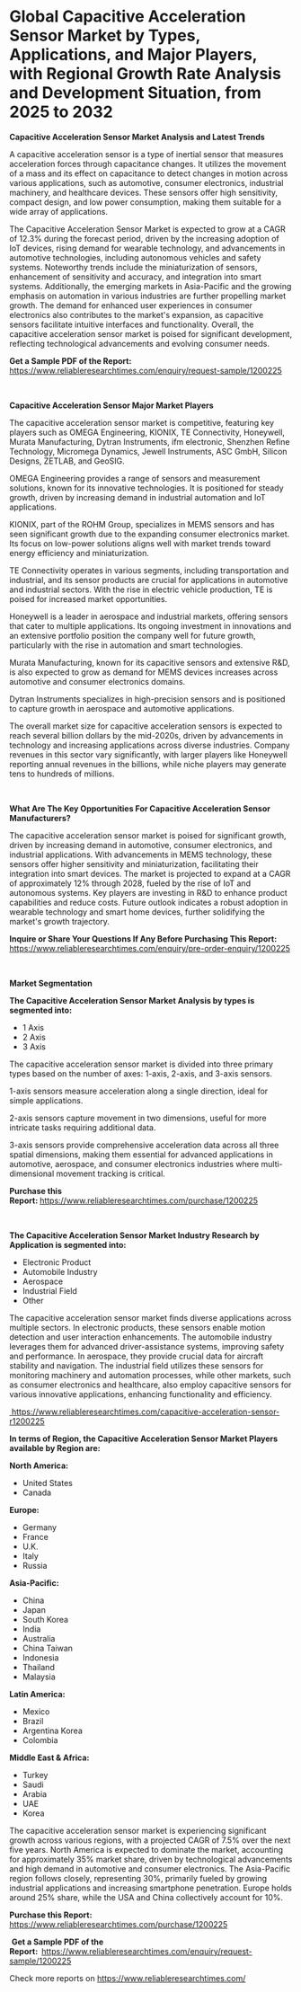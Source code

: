 <p><h1>Global Capacitive Acceleration Sensor Market by Types, Applications, and Major Players, with Regional Growth Rate Analysis and Development Situation, from 2025 to 2032</h1></p><p><strong>Capacitive Acceleration Sensor Market Analysis and Latest Trends</strong></p>
<p><p>A capacitive acceleration sensor is a type of inertial sensor that measures acceleration forces through capacitance changes. It utilizes the movement of a mass and its effect on capacitance to detect changes in motion across various applications, such as automotive, consumer electronics, industrial machinery, and healthcare devices. These sensors offer high sensitivity, compact design, and low power consumption, making them suitable for a wide array of applications.</p><p>The Capacitive Acceleration Sensor Market is expected to grow at a CAGR of 12.3% during the forecast period, driven by the increasing adoption of IoT devices, rising demand for wearable technology, and advancements in automotive technologies, including autonomous vehicles and safety systems. Noteworthy trends include the miniaturization of sensors, enhancement of sensitivity and accuracy, and integration into smart systems. Additionally, the emerging markets in Asia-Pacific and the growing emphasis on automation in various industries are further propelling market growth. The demand for enhanced user experiences in consumer electronics also contributes to the market's expansion, as capacitive sensors facilitate intuitive interfaces and functionality. Overall, the capacitive acceleration sensor market is poised for significant development, reflecting technological advancements and evolving consumer needs.</p></p>
<p><strong>Get a Sample PDF of the Report:&nbsp;</strong> <a href="https://www.reliableresearchtimes.com/enquiry/request-sample/1200225?utm_campaign=2646&utm_medium=2&utm_source=Github&utm_content=ia&utm_term=06042025&utm_id=capacitive-acceleration-sensor">https://www.reliableresearchtimes.com/enquiry/request-sample/1200225</a></p>
<p>&nbsp;</p>
<p><strong>Capacitive Acceleration Sensor Major Market Players</strong></p>
<p><p>The capacitive acceleration sensor market is competitive, featuring key players such as OMEGA Engineering, KIONIX, TE Connectivity, Honeywell, Murata Manufacturing, Dytran Instruments, ifm electronic, Shenzhen Refine Technology, Micromega Dynamics, Jewell Instruments, ASC GmbH, Silicon Designs, ZETLAB, and GeoSIG. </p><p>OMEGA Engineering provides a range of sensors and measurement solutions, known for its innovative technologies. It is positioned for steady growth, driven by increasing demand in industrial automation and IoT applications.</p><p>KIONIX, part of the ROHM Group, specializes in MEMS sensors and has seen significant growth due to the expanding consumer electronics market. Its focus on low-power solutions aligns well with market trends toward energy efficiency and miniaturization.</p><p>TE Connectivity operates in various segments, including transportation and industrial, and its sensor products are crucial for applications in automotive and industrial sectors. With the rise in electric vehicle production, TE is poised for increased market opportunities.</p><p>Honeywell is a leader in aerospace and industrial markets, offering sensors that cater to multiple applications. Its ongoing investment in innovations and an extensive portfolio position the company well for future growth, particularly with the rise in automation and smart technologies.</p><p>Murata Manufacturing, known for its capacitive sensors and extensive R&D, is also expected to grow as demand for MEMS devices increases across automotive and consumer electronics domains.</p><p>Dytran Instruments specializes in high-precision sensors and is positioned to capture growth in aerospace and automotive applications. </p><p>The overall market size for capacitive acceleration sensors is expected to reach several billion dollars by the mid-2020s, driven by advancements in technology and increasing applications across diverse industries. Company revenues in this sector vary significantly, with larger players like Honeywell reporting annual revenues in the billions, while niche players may generate tens to hundreds of millions.</p></p>
<p>&nbsp;</p>
<p><strong>What Are The Key Opportunities For Capacitive Acceleration Sensor Manufacturers?</strong></p>
<p><p>The capacitive acceleration sensor market is poised for significant growth, driven by increasing demand in automotive, consumer electronics, and industrial applications. With advancements in MEMS technology, these sensors offer higher sensitivity and miniaturization, facilitating their integration into smart devices. The market is projected to expand at a CAGR of approximately 12% through 2028, fueled by the rise of IoT and autonomous systems. Key players are investing in R&D to enhance product capabilities and reduce costs. Future outlook indicates a robust adoption in wearable technology and smart home devices, further solidifying the market's growth trajectory.</p></p>
<p><strong>Inquire or Share Your Questions If Any Before Purchasing This Report:</strong> <a href="https://www.reliableresearchtimes.com/enquiry/pre-order-enquiry/1200225?utm_campaign=2646&utm_medium=2&utm_source=Github&utm_content=ia&utm_term=06042025&utm_id=capacitive-acceleration-sensor">https://www.reliableresearchtimes.com/enquiry/pre-order-enquiry/1200225</a></p>
<p>&nbsp;</p>
<p><strong>Market Segmentation</strong></p>
<p><strong>The Capacitive Acceleration Sensor Market Analysis by types is segmented into:</strong></p>
<p><ul><li>1 Axis</li><li>2 Axis</li><li>3 Axis</li></ul></p>
<p><p>The capacitive acceleration sensor market is divided into three primary types based on the number of axes: 1-axis, 2-axis, and 3-axis sensors. </p><p>1-axis sensors measure acceleration along a single direction, ideal for simple applications. </p><p>2-axis sensors capture movement in two dimensions, useful for more intricate tasks requiring additional data. </p><p>3-axis sensors provide comprehensive acceleration data across all three spatial dimensions, making them essential for advanced applications in automotive, aerospace, and consumer electronics industries where multi-dimensional movement tracking is critical.</p></p>
<p><strong>Purchase this Report:&nbsp;</strong><a href="https://www.reliableresearchtimes.com/purchase/1200225?utm_campaign=2646&utm_medium=2&utm_source=Github&utm_content=ia&utm_term=06042025&utm_id=capacitive-acceleration-sensor">https://www.reliableresearchtimes.com/purchase/1200225</a></p>
<p>&nbsp;</p>
<p><strong>The Capacitive Acceleration Sensor Market Industry Research by Application is segmented into:</strong></p>
<p><ul><li>Electronic Product</li><li>Automobile Industry</li><li>Aerospace</li><li>Industrial Field</li><li>Other</li></ul></p>
<p><p>The capacitive acceleration sensor market finds diverse applications across multiple sectors. In electronic products, these sensors enable motion detection and user interaction enhancements. The automobile industry leverages them for advanced driver-assistance systems, improving safety and performance. In aerospace, they provide crucial data for aircraft stability and navigation. The industrial field utilizes these sensors for monitoring machinery and automation processes, while other markets, such as consumer electronics and healthcare, also employ capacitive sensors for various innovative applications, enhancing functionality and efficiency.</p></p>
<p><a href="https://www.reliableresearchtimes.com/capacitive-acceleration-sensor-r1200225?utm_campaign=2646&utm_medium=2&utm_source=Github&utm_content=ia&utm_term=06042025&utm_id=capacitive-acceleration-sensor">&nbsp;https://www.reliableresearchtimes.com/capacitive-acceleration-sensor-r1200225</a></p>
<p><strong>In terms of Region, the Capacitive Acceleration Sensor Market Players available by Region are:</strong></p>
<p>
    <p> <strong> North America: </strong>
        <ul>
            <li>United States</li>
            <li>Canada</li>
        </ul>
        </p> 
    <p> <strong> Europe: </strong>
        <ul>
            <li>Germany</li>
            <li>France</li>
            <li>U.K.</li>
            <li>Italy</li>
            <li>Russia</li>
        </ul>
        </p> 
    <p> <strong> Asia-Pacific: </strong>
        <ul>
            <li>China</li>
            <li>Japan</li>
            <li>South Korea</li>
            <li>India</li>
            <li>Australia</li>
            <li>China Taiwan</li>
            <li>Indonesia</li>
            <li>Thailand</li>
            <li>Malaysia</li>
        </ul>
        </p> 
    <p> <strong> Latin America: </strong>
        <ul>
            <li>Mexico</li>
            <li>Brazil</li>
            <li>Argentina Korea</li>
            <li>Colombia</li>
        </ul>
        </p> 
    <p> <strong> Middle East & Africa: </strong>
        <ul>
            <li>Turkey</li>
            <li>Saudi</li>
            <li>Arabia</li>
            <li>UAE</li>
            <li>Korea</li>
        </ul>
    </p>
    </p>
<p><p>The capacitive acceleration sensor market is experiencing significant growth across various regions, with a projected CAGR of 7.5% over the next five years. North America is expected to dominate the market, accounting for approximately 35% market share, driven by technological advancements and high demand in automotive and consumer electronics. The Asia-Pacific region follows closely, representing 30%, primarily fueled by growing industrial applications and increasing smartphone penetration. Europe holds around 25% share, while the USA and China collectively account for 10%.</p></p>
<p><strong>Purchase this Report: </strong><a href="https://www.reliableresearchtimes.com/purchase/1200225?utm_campaign=2646&utm_medium=2&utm_source=Github&utm_content=ia&utm_term=06042025&utm_id=capacitive-acceleration-sensor">https://www.reliableresearchtimes.com/purchase/1200225</a></p>
<p>&nbsp;<strong>Get a Sample PDF of the Report:&nbsp;&nbsp;</strong><a href="https://www.reliableresearchtimes.com/enquiry/request-sample/1200225?utm_campaign=2646&utm_medium=2&utm_source=Github&utm_content=ia&utm_term=06042025&utm_id=capacitive-acceleration-sensor">https://www.reliableresearchtimes.com/enquiry/request-sample/1200225</a></p>
<p><strong></strong></p>
<p>Check more reports on <a href="https://www.reliableresearchtimes.com/?utm_campaign=2646&utm_medium=2&utm_source=Github&utm_content=ia&utm_term=06042025&utm_id=capacitive-acceleration-sensor">https://www.reliableresearchtimes.com/</a></p>
